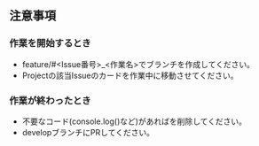 ## 注意事項
### 作業を開始するとき
* feature/#<Issue番号>_<作業名>でブランチを作成してください。
* Projectの該当Issueのカードを作業中に移動させてください。

### 作業が終わったとき
* 不要なコード(console.log()など)があればを削除してください。
* developブランチにPRしてください。

